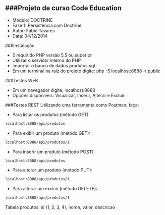 ###Projeto de curso Code Education
----
- Módulo: DOCTRINE
- Fase 1: Persistência com Doctrine
- Autor: Fábio Tavares
- Data: 04/12/2014

###Instalação
- É requirido PHP versão 5.5 ou superior
- Utilizar o servidor interno do PHP
- Importar o banco de dados produtos.sql
- Em um terminal na raiz do projeto digite: php -S localhost:8888 -t public

###Testes WEB
- Em um navegador digite: localhost:8888
- Opções disponíveis: Visualizar, Inserir, Alterar e Excluir

###Testes REST
Utilizando uma ferramenta como Postman, faça:
- Para listar os produtos (método GET):
```sh
localhost:8888/api/produtos
```
- Para exibir um produto (método GET):
```sh
localhost:8888/api/produtos/1
```
- Para inserir um produto (método POST):
```sh
localhost:8888/api/produtos
```
- Para alterar um produto (método PUT):
```sh
localhost:8888/api/produtos/1
```
- Para alterar um excluir (método DELETE):
```sh
localhost:8888/api/produtos/1
```
Tabela produtos: id (1, 2, 3, 4), nome, valor, descricao